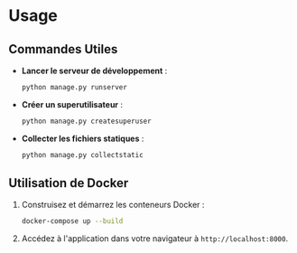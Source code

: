 # Usage

## Commandes Utiles

- **Lancer le serveur de développement** :

    ```sh
    python manage.py runserver
    ```

- **Créer un superutilisateur** :

    ```sh
    python manage.py createsuperuser
    ```

- **Collecter les fichiers statiques** :

    ```sh
    python manage.py collectstatic
    ```

## Utilisation de Docker

1. Construisez et démarrez les conteneurs Docker :

    ```sh
    docker-compose up --build
    ```

2. Accédez à l'application dans votre navigateur à `http://localhost:8000`.
